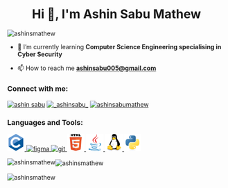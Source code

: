 <h1 align="center">Hi 👋, I'm Ashin Sabu Mathew</h1>
<p align="left"> <img src="https://komarev.com/ghpvc/?username=ashinsmathew&label=Profile%20views&color=0e75b6&style=flat" alt="ashinsmathew" /> </p>



- 🌱 I’m currently learning **Computer Science Engineering specialising in Cyber Security**

- 📫 How to reach me **ashinsabu005@gmail.com**

<h3 align="left">Connect with me:</h3>
<p align="left">
<a href="https://linkedin.com/in/ashin sabu" target="blank"><img align="center" src="https://raw.githubusercontent.com/rahuldkjain/github-profile-readme-generator/master/src/images/icons/Social/linked-in-alt.svg" alt="ashin sabu" height="30" width="40" /></a>
<a href="https://instagram.com/_ashinsabu_" target="blank"><img align="center" src="https://raw.githubusercontent.com/rahuldkjain/github-profile-readme-generator/master/src/images/icons/Social/instagram.svg" alt="_ashinsabu_" height="30" width="40" /></a>
<a href="https://www.leetcode.com/ashinsabumathew" target="blank"><img align="center" src="https://raw.githubusercontent.com/rahuldkjain/github-profile-readme-generator/master/src/images/icons/Social/leet-code.svg" alt="ashinsabumathew" height="30" width="40" /></a>
</p>

<h3 align="left">Languages and Tools:</h3>
<p align="left"> <a href="https://www.cprogramming.com/" target="_blank" rel="noreferrer"> <img src="https://raw.githubusercontent.com/devicons/devicon/master/icons/c/c-original.svg" alt="c" width="40" height="40"/> </a> <a href="https://www.figma.com/" target="_blank" rel="noreferrer"> <img src="https://www.vectorlogo.zone/logos/figma/figma-icon.svg" alt="figma" width="40" height="40"/> </a> <a href="https://git-scm.com/" target="_blank" rel="noreferrer"> <img src="https://www.vectorlogo.zone/logos/git-scm/git-scm-icon.svg" alt="git" width="40" height="40"/> </a> <a href="https://www.w3.org/html/" target="_blank" rel="noreferrer"> <img src="https://raw.githubusercontent.com/devicons/devicon/master/icons/html5/html5-original-wordmark.svg" alt="html5" width="40" height="40"/> </a> <a href="https://www.java.com" target="_blank" rel="noreferrer"> <img src="https://raw.githubusercontent.com/devicons/devicon/master/icons/java/java-original.svg" alt="java" width="40" height="40"/> </a> <a href="https://www.linux.org/" target="_blank" rel="noreferrer"> <img src="https://raw.githubusercontent.com/devicons/devicon/master/icons/linux/linux-original.svg" alt="linux" width="40" height="40"/> </a> <a href="https://www.python.org" target="_blank" rel="noreferrer"> <img src="https://raw.githubusercontent.com/devicons/devicon/master/icons/python/python-original.svg" alt="python" width="40" height="40"/> </a> </p>

<p><img align="left" src="https://github-readme-stats.vercel.app/api/top-langs?username=ashinsmathew&show_icons=true&locale=en&layout=compact" alt="ashinsmathew" /></p>

<p style="margin-top: 10px; margin-bottom: 10px;">
  <img align="center" src="https://github-readme-stats.vercel.app/api?username=ashinsmathew&show_icons=true&locale=en" alt="ashinsmathew" />
</p>


<p><img align="center" src="https://github-readme-streak-stats.herokuapp.com/?user=ashinsmathew&" alt="ashinsmathew" /></p>
